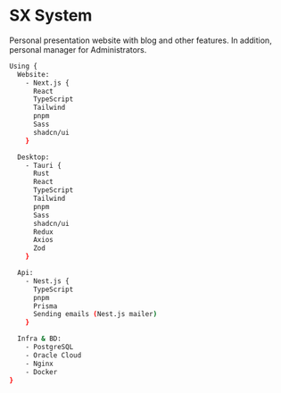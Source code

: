 # SX System
Personal presentation website with blog and other features. In addition, personal manager for Administrators.

```bash
Using {
  Website:
    - Next.js {
      React
      TypeScript
      Tailwind
      pnpm
      Sass
      shadcn/ui
    }

  Desktop:
    - Tauri {
      Rust
      React
      TypeScript
      Tailwind
      pnpm
      Sass
      shadcn/ui
      Redux
      Axios
      Zod
    }

  Api:
    - Nest.js {
      TypeScript
      pnpm
      Prisma
      Sending emails (Nest.js mailer)
    }

  Infra & BD:
    - PostgreSQL
    - Oracle Cloud
    - Nginx
    - Docker
}
```
